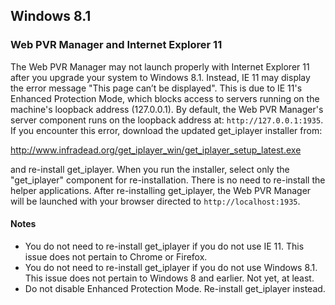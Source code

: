 ## Windows 8.1

### Web PVR Manager and Internet Explorer 11

The Web PVR Manager may not launch properly with Internet Explorer 11 after you upgrade your system to Windows 8.1.  Instead, IE 11 may display the error message "This page can’t be displayed".  This is due to IE 11's Enhanced Protection Mode, which blocks access to servers running on the machine's loopback address (127.0.0.1).  By default, the Web PVR Manager's server component runs on the loopback address at: `http://127.0.0.1:1935`.  If you encounter this error, download the updated get_iplayer installer from:

<http://www.infradead.org/get_iplayer_win/get_iplayer_setup_latest.exe>

and re-install get_iplayer.  When you run the installer, select only the "get_iplayer" component for re-installation.  There is no need to re-install the helper applications.  After re-installing get_iplayer, the Web PVR Manager will be launched with your browser directed to `http://localhost:1935`.

#### Notes

* You do not need to re-install get_iplayer if you do not use IE 11.  This issue does not pertain to Chrome or Firefox.
* You do not need to re-install get_iplayer if you do not use Windows 8.1.  This issue does not pertain to Windows 8 and earlier.  Not yet, at least.
* Do not disable Enhanced Protection Mode.  Re-install get_iplayer instead.
